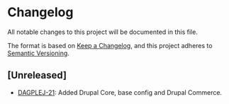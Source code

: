 # Changelog

All notable changes to this project will be documented in this file.

The format is based on [Keep a Changelog](https://keepachangelog.com/en/1.0.0/),
and this project adheres to [Semantic
Versioning](https://semver.org/spec/v2.0.0.html).

## [Unreleased]

- [DAGPLEJ-21](https://jira.itkdev.dk/browse/DAGPLEJ-21):
  Added Drupal Core, base config and Drupal Commerce.
